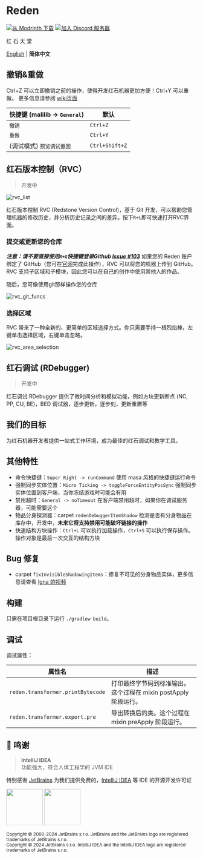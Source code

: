 # Reden

[![从 Modrinth 下载](https://img.shields.io/modrinth/dt/reden?style=flat-square&label=Modrinth)](https://modrinth.com/mod/reden)
[![加入 Discord 服务器](https://img.shields.io/discord/1140304794976792707?logo=discord&label=discord)](https://discord.gg/fCxmEyFgAd)

红 石 天 堂

[English](./README.md) | **简体中文**


## 撤销&重做

Ctrl+Z 可以立即撤销之前的操作，使得开发红石机器更加方便！Ctrl+Y 可以重做。
更多信息请参阅 [wiki页面](https://wiki.redenmc.com/Undo-and-Redo)


|  快捷键 (malilib -> `General`) |    默认     |
|---------------------------------|----------------|
|                          `撤销` |    `Ctrl+Z`    |
|                          `重做` |    `Ctrl+Y`    |
|         (调试模式) `预览调试撤回` | `Ctrl+Shift+Z` |


## 红石版本控制（RVC）
> 开发中

![rvc_list](https://github.com/ArthurZhou/reden-is-what-we-made/assets/89689293/dbab2f3a-0e5e-4103-8003-f283306d62f2)

红石版本控制 RVC (Redstone Version Control)，基于 Git 开发，可以帮助您管理机器的修改历史，并分析历史记录之间的差异。按下`R+L`即可快速打开RVC界面。

### 提交或更新您的仓库
***注意：请不要直接使用`R+G`快捷键登录Github [Issue #103](https://github.com/zly2006/reden-is-what-we-made/issues/103)***
如果您的 Reden 账户绑定了 GitHub（您可在[官网](https://redenmc.com/home/edit)完成此操作），RVC 可以将您的机器上传到 GitHub。 RVC 支持子区域和子模块，因此您可以在自己的创作中使用其他人的作品。

随后，您可像使用git那样操作您的仓库

![rvc_git_funcs](https://github.com/ArthurZhou/reden-is-what-we-made/assets/89689293/de014ed2-e7b9-44d8-b100-9ab9d54523c4)

### 选择区域
RVC 带来了一种全新的、更简单的区域选择方式。你只需要手持一根烈焰棒，左键单击选择区域，右键单击忽略。

![rvc_area_selection](https://github.com/ArthurZhou/reden-is-what-we-made/assets/89689293/bf1cca8a-e8e2-4c41-8ef3-a5e78b536935)


## 红石调试 (RDebugger)
> 开发中

红石调试 RDebugger 提供了微时间分析和模拟功能，例如方块更新断点 (NC, PP, CU, BE)，BED 调试器，逐步更新，逐步刻，更新重置等


## 我们的目标

为红石机器开发者提供一站式工作环境，成为最佳的红石调试和教学工具。

## 其他特性

+ 命令快捷键：`Super Right -> runCommand` 使用 masa 风格的快捷键运行命令
+ 强制同步实体位置：`Micro Ticking -> toggleForceEntityPosSync` 强制同步实体位置到客户端，当你冻结游戏时可能会有用
+ 禁用超时：`General -> noTimeout` 在客户端禁用超时，如果你在调试服务器，可能需要这个
+ 物品分身探测器：carpet `redenDebuggerItemShadow` 检测是否有分身物品在库存中，开发中，**未来它将支持禁用可能破坏链接的操作**
+ 快速结构方块操作：`Ctrl+L` 可以执行加载操作，`Ctrl+S` 可以执行保存操作。操作对象是最后一次交互的结构方块

## Bug 修复

+ carpet `fixInvisibleShadowingItems`：修复不可见的分身物品实体，更多信息请查看 [Igna 的视频](https://www.youtube.com/watch?v=HSOSWHIg7Mk)

## 构建

只需在项目根目录下运行 `./gradlew build`。

## 调试

调试属性：

| 属性名                               | 描述                                       |
|-----------------------------------|------------------------------------------|
| `reden.transformer.printBytecode` | 打印最终字节码到标准输出。这个过程在 mixin postApply 阶段运行。 |
| `reden.transformer.export.pre`    | 导出转换后的类。这个过程在 mixin preApply 阶段运行。       |

## 🎊 鸣谢

> <span style="font-size: 0.96em">**IntelliJ IDEA**</span><br/>功能强大，符合人体工程学的 JVM IDE

特别感谢 [JetBrains](https://www.jetbrains.com/) 为我们提供免费的，[IntelliJ IDEA](https://www.jetbrains.com/idea/) 等 IDE 的开源开发许可证

[<img src="https://resources.jetbrains.com/storage/products/company/brand/logos/jb_beam.png" height="96"/>](https://www.jetbrains.com/)
[<img src="https://resources.jetbrains.com/storage/products/company/brand/logos/IntelliJ_IDEA.png" height="96"/>](https://www.jetbrains.com/idea/)

<sup>Copyright © 2000-2024 JetBrains s.r.o. JetBrains and the JetBrains logo are registered trademarks of JetBrains s.r.o.</sup>
<br/>
<sup>Copyright © 2024 JetBrains s.r.o. IntelliJ IDEA and the IntelliJ IDEA logo are registered trademarks of JetBrains s.r.o.</sup>
